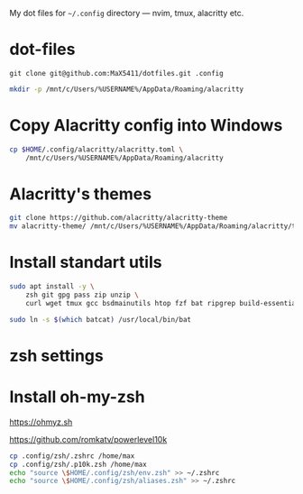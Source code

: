 My dot files for `~/.config` directory — nvim, tmux, alacritty etc.



# dot-files

`git clone git@github.com:MaX5411/dotfiles.git .config`

```bash
mkdir -p /mnt/c/Users/%USERNAME%/AppData/Roaming/alacritty
```

# Copy Alacritty config into Windows
```bash
cp $HOME/.config/alacritty/alacritty.toml \
    /mnt/c/Users/%USERNAME%/AppData/Roaming/alacritty
```

# Alacritty's themes
```bash
git clone https://github.com/alacritty/alacritty-theme 
mv alacritty-theme/ /mnt/c/Users/%USERNAME%/AppData/Roaming/alacritty/themes
```

# Install standart utils
```bash
sudo apt install -y \
    zsh git gpg pass zip unzip \    
	curl wget tmux gcc bsdmainutils htop fzf bat ripgrep build-essential tree mc
```
	
```bash
sudo ln -s $(which batcat) /usr/local/bin/bat
```

# zsh settings
# Install oh-my-zsh
https://ohmyz.sh

https://github.com/romkatv/powerlevel10k


````bash
cp .config/zsh/.zshrc /home/max
cp .config/zsh/.p10k.zsh /home/max
echo "source \$HOME/.config/zsh/env.zsh" >> ~/.zshrc
echo "source \$HOME/.config/zsh/aliases.zsh" >> ~/.zshrc
````



